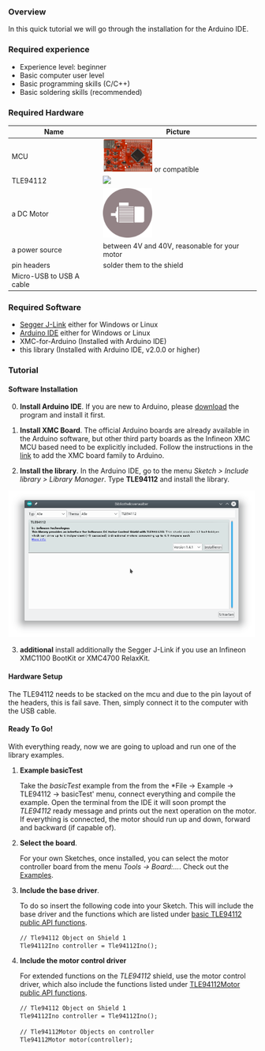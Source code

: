 ### Overview

In this quick tutorial we will go through the installation for the Arduino IDE.

### Required experience

* Experience level: beginner 
* Basic computer user level
* Basic programming skills (C/C++)
* Basic soldering skills (recommended)

### Required Hardware


Name         | Picture |
---          |---      |
MCU | <img src="img/XMC4700_Relax_Kit.jpg" width="100"> or compatible|
TLE94112 |<img src="https://github.com/Infineon/Assets/raw/master/Pictures/TLE94112EL_Shield.png" style="max-width:100%;" width="100"> |
a DC Motor | <img src="img/lowres-INFIN_Icon_MotorDrivers_02.eps.png" width="100"> |
a power source | between 4V and 40V, reasonable for your motor
pin headers | solder them to the shield
Micro-USB to USB A cable |

### Required Software

* [Segger J-Link](https://www.segger.com/downloads/jlink) either for Windows or Linux
* [Arduino IDE](https://www.arduino.cc/en/main/software) either for Windows or Linux
* XMC-for-Arduino (Installed with Arduino IDE)
* this library (Installed with Arduino IDE, v2.0.0 or higher)

### Tutorial

#### Software Installation

0. **Install Arduino IDE**. If you are new to Arduino, please [download](https://www.arduino.cc/en/Main/Software) the program and install it first.

1. **Install XMC Board**. The official Arduino boards are already available in the Arduino software, but other third party boards as the Infineon XMC MCU based need to be explicitly included. Follow the instructions in the [link](https://github.com/Infineon/XMC-for-Arduino#installation-instructions) to add the XMC board family to Arduino. 

2. **Install the library**. In the Arduino IDE, go to the menu *Sketch > Include library > Library Manager*. Type **TLE94112** and install the library.

  <img src="img/ard-library-manager.png" width="500">

3. **additional** install additionally the Segger J-Link if you use an Infineon XMC1100 BootKit or XMC4700 RelaxKit.


#### Hardware Setup

The TLE94112 needs to be stacked on the mcu and due to the pin layout of the headers, this is fail save.
Then, simply connect it to the computer with the USB cable. 

#### Ready To Go!

With everything ready, now we are going to upload and run one of the library examples. 

1. **Example basicTest**

   Take the *basicTest* example from the from the *File -> Example -> TLE94112 -> basicTest' menu, connect everything and 
   compile the example. 
   Open the terminal from the IDE it will soon prompt the *TLE94112* ready message and prints out the next operation on the motor.
   If everything is connected, the motor should run up and down, forward and backward (if capable of).

2. **Select the board**. 

   For your own Sketches, once installed, you can select the motor controller board from the menu *Tools -> Board:...*.
   Check out the [Examples](Examples).

3. **Include the base driver**.

   To do so insert the following code into your Sketch. This will include the base driver and the functions which are 
   listed under [basic TLE94112 public API functions](Arduino-API).
    ```
    // Tle94112 Object on Shield 1
    Tle94112Ino controller = Tle94112Ino();
    ```

4. **Include the motor control driver**

   For extended functions on the *TLE94112* shield, use the motor control driver, which also include the functions
   listed under [TLE94112Motor public API functions](Arduino-API).
    ```
    // Tle94112 Object on Shield 1
    Tle94112Ino controller = Tle94112Ino();

    // Tle94112Motor Objects on controller
    Tle94112Motor motor(controller);
    ```
